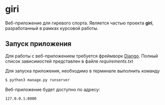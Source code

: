 # giri

Веб-приложение для гиревого спорта.
Является частью проекта **giri**, разработанный в рамках курсовой работы.

## Запуск приложения

Для работы с веб-приложением требуется фреймворк [Django](https://www.djangoproject.com/).
Полный список зависимостей представлен в файле *requirements.txt*

Для запуска приложения, необходимо в терминале выполнить команду
```sh
$ python3 manage.py runserver
```
Веб-приложение будет доступно по адресу:
```sh
127.0.0.1:8000
```
